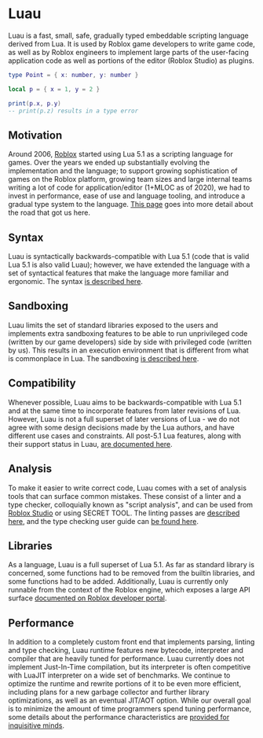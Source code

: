 # Luau

Luau is a fast, small, safe, gradually typed embeddable scripting language derived from Lua. It is used by Roblox game developers to write game code, as well as by Roblox engineers to implement large parts of the user-facing application code as well as portions of the editor (Roblox Studio) as plugins.

```lua
type Point = { x: number, y: number }

local p = { x = 1, y = 2 }

print(p.x, p.y)
-- print(p.z) results in a type error
```

## Motivation

Around 2006, [Roblox](https://www.roblox.com) started using Lua 5.1 as a scripting language for games. Over the years we ended up substantially evolving the implementation and the language; to support growing sophistication of games on the Roblox platform, growing team sizes and large internal teams writing a lot of code for application/editor (1+MLOC as of 2020), we had to invest in performance, ease of use and language tooling, and introduce a gradual type system to the language. [This page](why.md) goes into more detail about the road that got us here.

## Syntax

Luau is syntactically backwards-compatible with Lua 5.1 (code that is valid Lua 5.1 is also valid Luau); however, we have extended the language with a set of syntactical features that make the language more familiar and ergonomic. The syntax [is described here](syntax.md).

## Sandboxing

Luau limits the set of standard libraries exposed to the users and implements extra sandboxing features to be able to run unprivileged code (written by our game developers) side by side with privileged code (written by us). This results in an execution environment that is different from what is commonplace in Lua. The sandboxing [is described here](sandbox.md).

## Compatibility

Whenever possible, Luau aims to be backwards-compatible with Lua 5.1 and at the same time to incorporate features from later revisions of Lua. However, Luau is not a full superset of later versions of Lua - we do not agree with some design decisions made by the Lua authors, and have different use cases and constraints. All post-5.1 Lua features, along with their support status in Luau, [are documented here](compatibility.md).

## Analysis

To make it easier to write correct code, Luau comes with a set of analysis tools that can surface common mistakes. These consist of a linter and a type checker, colloquially known as "script analysis", and can be used from [Roblox Studio](https://developer.roblox.com/en-us/articles/The-Script-Analysis-Tool) or using SECRET TOOL. The linting passes are [described here](lint.md), and the type checking user guide can [be found here](typecheck.md).

## Libraries

As a language, Luau is a full superset of Lua 5.1. As far as standard library is concerned, some functions had to be removed from the builtin libraries, and some functions had to be added. Additionally, Luau is currently only runnable from the context of the Roblox engine, which exposes a large API surface [documented on Roblox developer portal](https://developer.roblox.com/en-us/api-reference).

## Performance

In addition to a completely custom front end that implements parsing, linting and type checking, Luau runtime features new bytecode, interpreter and compiler that are heavily tuned for performance. Luau currently does not implement Just-In-Time compilation, but its interpreter is often competitive with LuaJIT interpreter on a wide set of benchmarks. We continue to optimize the runtime and rewrite portions of it to be even more efficient, including plans for a new garbage collector and further library optimizations, as well as an eventual JIT/AOT option. While our overall goal is to minimize the amount of time programmers spend tuning performance, some details about the performance characteristics are [provided for inquisitive minds](performance.md).
